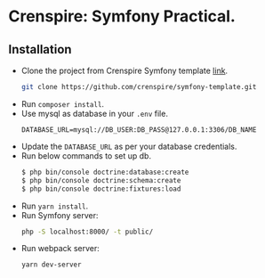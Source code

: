 Crenspire: Symfony Practical.
========================

Installation
------------
 - Clone the project from Crenspire Symfony template [link][1].
     ```bash
     git clone https://github.com/crenspire/symfony-template.git
     ```
 - Run `composer install`.
 - Use mysql as database in your `.env` file.
     ```dotenv
    DATABASE_URL=mysql://DB_USER:DB_PASS@127.0.0.1:3306/DB_NAME
    ```
 - Update the `DATABASE_URL` as per your database credentials.
 - Run below commands to set up db.
     ```bash
    $ php bin/console doctrine:database:create
    $ php bin/console doctrine:schema:create
    $ php bin/console doctrine:fixtures:load
    ```
 - Run `yarn install`.
 - Run Symfony server:
    ```bash
    php -S localhost:8000/ -t public/
    ```
 - Run webpack server:
    ```bash
    yarn dev-server
    ```

[1]: https://github.com/crenspire/symfony-template
